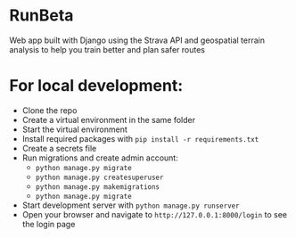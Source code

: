 # RunBeta
Web app built with Django using the Strava API and geospatial terrain analysis to help you train better and plan safer routes

# For local development:

- Clone the repo
- Create a virtual environment in the same folder
- Start the virtual environment
- Install required packages with `pip install -r requirements.txt`
- Create a secrets file
- Run migrations and create admin account:
	- `python manage.py migrate`
	- `python manage.py createsuperuser`
	- `python manage.py makemigrations`
	- `python manage.py migrate`
- Start development server with `python manage.py runserver`
- Open your browser and navigate to `http://127.0.0.1:8000/login` to see the login page

